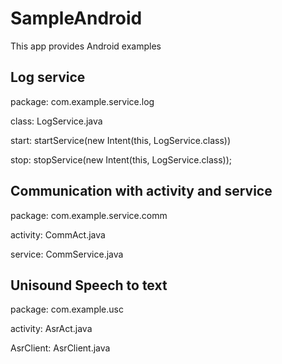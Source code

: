 
# SampleAndroid

This app provides Android examples

## Log service

package: com.example.service.log

class: LogService.java

start: startService(new Intent(this, LogService.class))

stop: stopService(new Intent(this, LogService.class));

## Communication with activity and service

package: com.example.service.comm

activity: CommAct.java

service: CommService.java

## Unisound Speech to text

package: com.example.usc

activity: AsrAct.java

AsrClient: AsrClient.java
